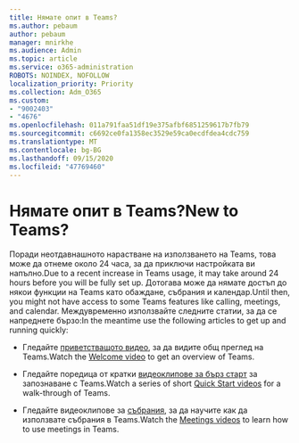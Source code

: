 ```yaml
---
title: Нямате опит в Teams?
ms.author: pebaum
author: pebaum
manager: mnirkhe
ms.audience: Admin
ms.topic: article
ms.service: o365-administration
ROBOTS: NOINDEX, NOFOLLOW
localization_priority: Priority
ms.collection: Adm_O365
ms.custom:
- "9002403"
- "4676"
ms.openlocfilehash: 011a791faa51df19e375afbf6851259617b7fb79
ms.sourcegitcommit: c6692ce0fa1358ec3529e59ca0ecdfdea4cdc759
ms.translationtype: MT
ms.contentlocale: bg-BG
ms.lasthandoff: 09/15/2020
ms.locfileid: "47769460"
---
```

# <a name="new-to-teams"></a><span data-ttu-id="2aa6b-102">Нямате опит в Teams?</span><span class="sxs-lookup"><span data-stu-id="2aa6b-102">New to Teams?</span></span>

<span data-ttu-id="2aa6b-103">Поради неотдавнашното нарастване на използването на Teams, това може да отнеме около 24 часа, за да приключи настройката ви напълно.</span><span class="sxs-lookup"><span data-stu-id="2aa6b-103">Due to a recent increase in Teams usage, it may take around 24 hours before you will be fully set up.</span></span> <span data-ttu-id="2aa6b-104">Дотогава може да нямате достъп до някои функции на Teams като обаждане, събрания и календар.</span><span class="sxs-lookup"><span data-stu-id="2aa6b-104">Until then, you might not have access to some Teams features like calling, meetings, and calendar.</span></span> <span data-ttu-id="2aa6b-105">Междувременно използвайте следните статии, за да се напреднете бързо:</span><span class="sxs-lookup"><span data-stu-id="2aa6b-105">In the meantime use the following articles to get up and running quickly:</span></span> 

- <span data-ttu-id="2aa6b-106">Гледайте [приветстващото видео](https://support.office.com/article/welcome-to-microsoft-teams-b98d533f-118e-4bae-bf44-3df2470c2b12), за да видите общ преглед на Teams.</span><span class="sxs-lookup"><span data-stu-id="2aa6b-106">Watch the [Welcome video](https://support.office.com/article/welcome-to-microsoft-teams-b98d533f-118e-4bae-bf44-3df2470c2b12) to get an overview of Teams.</span></span>

- <span data-ttu-id="2aa6b-107">Гледайте поредица от кратки [видеоклипове за бърз старт](https://support.office.com/article/video-what-is-microsoft-teams-422bf3aa-9ae8-46f1-83a2-e65720e1a34d) за запознаване с Teams.</span><span class="sxs-lookup"><span data-stu-id="2aa6b-107">Watch a series of short [Quick Start videos](https://support.office.com/article/video-what-is-microsoft-teams-422bf3aa-9ae8-46f1-83a2-e65720e1a34d) for a walk-through of Teams.</span></span>

- <span data-ttu-id="2aa6b-108">Гледайте видеоклипове за [събрания](https://support.office.com/article/join-a-teams-meeting-078e9868-f1aa-4414-8bb9-ee88e9236ee4), за да научите как да използвате събрания в Teams.</span><span class="sxs-lookup"><span data-stu-id="2aa6b-108">Watch the [Meetings videos](https://support.office.com/article/join-a-teams-meeting-078e9868-f1aa-4414-8bb9-ee88e9236ee4) to learn how to use meetings in Teams.</span></span>

